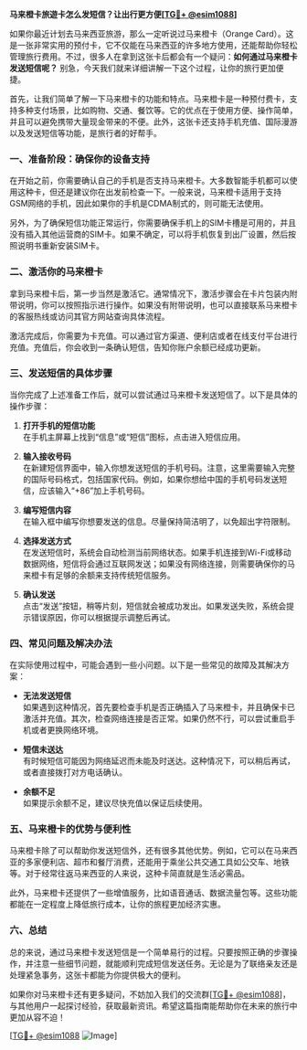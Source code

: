 **马来橙卡旅遊卡怎么发短信？让出行更方便[[TG💪+ @esim1088](https://t.me/s/esim1088)]**

如果你最近计划去马来西亚旅游，那么一定听说过马来橙卡（Orange Card）。这是一张非常实用的预付卡，它不仅能在马来西亚的许多地方使用，还能帮助你轻松管理旅行费用。不过，很多人在拿到这张卡后都会有一个疑问：**如何通过马来橙卡发送短信呢？** 别急，今天我们就来详细讲解一下这个过程，让你的旅行更加便捷。

首先，让我们简单了解一下马来橙卡的功能和特点。马来橙卡是一种预付费卡，支持多种支付场景，比如购物、交通、餐饮等。它的优点在于使用方便、操作简单，并且可以避免携带大量现金带来的不便。此外，这张卡还支持手机充值、国际漫游以及发送短信等功能，是旅行者的好帮手。

### **一、准备阶段：确保你的设备支持**

在开始之前，你需要确认自己的手机是否支持马来橙卡。大多数智能手机都可以使用这种卡，但还是建议你在出发前检查一下。一般来说，马来橙卡适用于支持GSM网络的手机，因此如果你的手机是CDMA制式的，则可能无法使用。

另外，为了确保短信功能正常运行，你需要确保手机上的SIM卡槽是可用的，并且没有插入其他运营商的SIM卡。如果不确定，可以将手机恢复到出厂设置，然后按照说明书重新安装SIM卡。

### **二、激活你的马来橙卡**

拿到马来橙卡后，第一步当然是激活它。通常情况下，激活步骤会在卡片包装内附带说明，你可以按照指示进行操作。如果没有附带说明，也可以直接联系马来橙卡的客服热线或访问其官方网站查询具体流程。

激活完成后，你需要为卡充值。可以通过官方渠道、便利店或者在线支付平台进行充值。充值后，你会收到一条确认短信，告知你账户余额已经成功更新。

### **三、发送短信的具体步骤**

当你完成了上述准备工作后，就可以尝试通过马来橙卡发送短信了。以下是具体的操作步骤：

1. **打开手机的短信功能**  
   在手机主屏幕上找到“信息”或“短信”图标，点击进入短信应用。

2. **输入接收号码**  
   在新建短信界面中，输入你想发送短信的手机号码。注意，这里需要输入完整的国际号码格式，包括国家代码。例如，如果你想给中国的手机号码发送短信，应该输入“+86”加上手机号码。

3. **编写短信内容**  
   在输入框中编写你想要发送的信息。尽量保持简洁明了，以免超出字符限制。

4. **选择发送方式**  
   在发送短信时，系统会自动检测当前网络状态。如果手机连接到Wi-Fi或移动数据网络，短信将会通过互联网发送；如果没有网络连接，则需要确保你的马来橙卡有足够的余额来支持传统短信服务。

5. **确认发送**  
   点击“发送”按钮，稍等片刻，短信就会被成功发出。如果发送失败，系统会提示错误原因，你可以根据提示调整后再试。

### **四、常见问题及解决办法**

在实际使用过程中，可能会遇到一些小问题。以下是一些常见的故障及其解决方案：

- **无法发送短信**  
  如果遇到这种情况，首先要检查手机是否正确插入了马来橙卡，并且确保卡已激活并充值。其次，检查网络连接是否正常。如果仍然不行，可以尝试重启手机或者更换网络环境。

- **短信未送达**  
  有时候短信可能因为网络延迟而未能及时送达。这种情况下，可以稍后再试，或者直接拨打对方电话确认。

- **余额不足**  
  如果提示余额不足，建议尽快充值以保证后续使用。

### **五、马来橙卡的优势与便利性**

马来橙卡除了可以帮助你发送短信外，还有很多其他优势。例如，它可以在马来西亚的多家便利店、超市和餐厅消费，还能用于乘坐公共交通工具如公交车、地铁等。对于经常往返马来西亚的人来说，这种卡简直就是生活必需品。

此外，马来橙卡还提供了一些增值服务，比如语音通话、数据流量包等。这些功能都能在一定程度上降低旅行成本，让你的旅程更加经济实惠。

### **六、总结**

总的来说，通过马来橙卡发送短信是一个简单易行的过程。只要按照正确的步骤操作，并注意一些细节问题，就能顺利完成短信发送任务。无论是为了联络亲友还是处理紧急事务，这张卡都能为你提供极大的便利。

如果你对马来橙卡还有更多疑问，不妨加入我们的交流群[[TG💪+ @esim1088](https://t.me/s/esim1088)]，与其他用户一起探讨经验，获取最新资讯。希望这篇指南能帮助你在未来的旅行中更加从容不迫！

[[TG💪+ @esim1088](https://t.me/s/esim1088) ![Image](https://i.postimg.cc/4NQfJmqS/Snipaste-2025-05-13-00-14-12.png)]